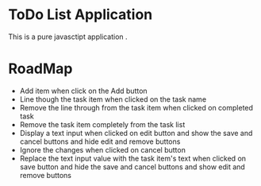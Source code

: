 # ToDo List Application
This is a pure javasctipt application .


# RoadMap
- Add item when click on the Add button
- Line though the task item when clicked on the task name
- Remove the line through from the task item when clicked on completed task
- Remove the task item completely from the task list
- Display a text input when clicked on edit button and show the save and cancel buttons and hide edit and remove buttons
- Ignore the changes when clicked on cancel button
- Replace the text input value with the task item's text when clicked 
on save button and hide the save and cancel buttons and show edit and 
remove buttons
